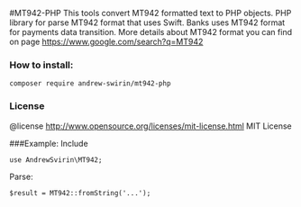 #MT942-PHP
This tools convert MT942 formatted text to PHP objects. PHP library for parse MT942 format that uses Swift.
Banks uses MT942 format for payments data transition.
More details about MT942 format you can find on page https://www.google.com/search?q=MT942

### How to install:
`composer require andrew-swirin/mt942-php`

### License
@license http://www.opensource.org/licenses/mit-license.html  MIT License

###Example:
Include
```
use AndrewSvirin\MT942;
```
Parse:
```
$result = MT942::fromString('...');
```
